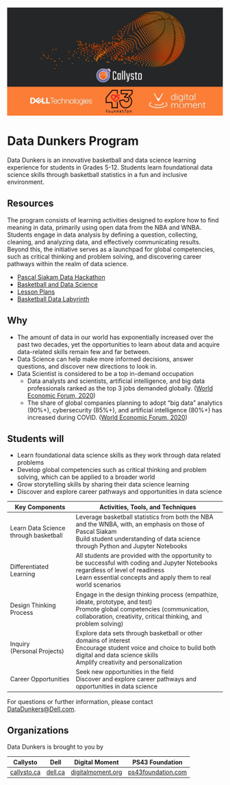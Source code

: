 ![top-banner](top-banner.jpg)

# Data Dunkers Program

Data Dunkers is an innovative basketball and data science learning experience for students in Grades 5-12. Students learn foundational data science skills through basketball statistics in a fun and inclusive environment.

## Resources

The program consists of learning activities designed to explore how to find meaning in data, primarily using open data from the NBA and WNBA. Students engage in data analysis by defining a question, collecting, cleaning, and analyzing data, and effectively communicating results. Beyond this, the initiative serves as a launchpad for global competencies, such as critical thinking and problem solving, and discovering career pathways within the realm of data science.

* [Pascal Siakam Data Hackathon](https://github.com/PS43Foundation/data-dunkers/blob/main/notebooks/hackathon/pascal-siakam-stats-intro.ipynb)
* [Basketball and Data Science](https://github.com/callysto/basketball-and-data-science/blob/main/README.md)
* [Lesson Plans](https://github.com/PS43Foundation/data-dunkers/tree/main/lesson-plans)
* [Basketball Data Labyrinth](https://github.com/callysto/data-labyrinth/blob/main/basketball/basketball.ipynb)

## Why

* The amount of data in our world has exponentially increased over the past two decades, yet the opportunities to learn about data and acquire data-related skills remain few and far between.
* Data Science can help make more informed decisions, answer questions, and discover new directions to look in.
* Data Scientist is considered to be a top in-demand occupation
  * Data analysts and scientists, artificial intelligence, and big data professionals ranked as the top 3 jobs demanded globally. ([World Economic Forum, 2020](https://www3.weforum.org/docs/WEF_Future_of_Jobs_2020.pdf))
  * The share of global companies planning to adopt “big data” analytics (90%+), cybersecurity (85%+), and artificial intelligence (80%+) has increased during COVID. ([World Economic Forum, 2020](https://www3.weforum.org/docs/WEF_Future_of_Jobs_2020.pdf))

## Students will

* Learn foundational data science skills as they work through data related problems
* Develop global competencies such as critical thinking and problem solving, which can be applied to a broader world
* Grow storytelling skills by sharing their data science learning
* Discover and explore career pathways and opportunities in data science

|Key Components|Activities, Tools, and Techniques|
|-|-|
|Learn Data Science through basketball|Leverage basketball statistics from both the NBA and the WNBA, with, an emphasis on those of Pascal Siakam <br> Build student understanding of data science through Python and Jupyter Notebooks|
|Differentiated Learning|All students are provided with the opportunity to be successful with coding and Jupyter Notebooks regardless of level of readiness <br> Learn essential concepts and apply them to real world scenarios|
|Design Thinking Process|Engage in the design thinking process (empathize, ideate, prototype, and test) <br> Promote global competencies (communication, collaboration, creativity, critical thinking, and problem solving)|
|Inquiry <br> (Personal Projects)|Explore data sets through basketball or other domains of interest <br> Encourage student voice and choice to build both digital and data science skills <br> Amplify creativity and personalization|
|Career Opportunities|Seek new opportunities in the field <br> Discover and explore career pathways and opportunities in data science|

For questions or further information, please contact DataDunkers@Dell.com.

## Organizations

Data Dunkers is brought to you by

|Callysto|Dell|Digital Moment|PS43 Foundation|
|:-:|:-:|:-:|:-:|
|[callysto.ca](https://www.callysto.ca)|[dell.ca](https://dell.ca)|[digitalmoment.org](https://digitalmoment.org)|[ps43foundation.com](https://www.ps43foundation.com)|
